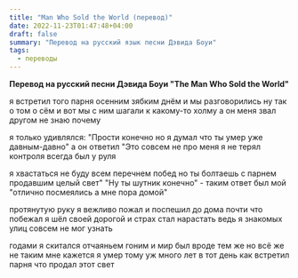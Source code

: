 ```yaml
---
title: "Man Who Sold the World (перевод)"
date: 2022-11-23T01:47:48+04:00
draft: false
summary: "Перевод на русский язык песни Дэвида Боуи"
tags:
  - переводы
---
```


**Перевод на русский песни Дэвида Боуи "The Man Who Sold the World"**

я встретил того парня осенним зябким днём
и мы разговорились ну так о том о сём
и вот мы с ним шагали к какому-то холму
а он меня звал другом не знаю почему

я только удивлялся: "Прости конечно но
я думал что ты умер уже давным-давно"
а он ответил "Это совсем не про меня
я не терял контроля всегда был у руля

я хвастаться не буду всем перечнем побед
но ты болтаешь с парнем продавшим целый свет"
"Ну ты шутник конечно" - таким ответ был мой
"отлично посмеялись а мне пора домой"

протянутую руку я вежливо пожал
и поспешил до дома почти что побежал
я шёл своей дорогой и страх стал нарастать
ведь я знакомых улиц совсем не мог узнать

годами я скитался отчаяньем гоним 
и мир был вроде тем же но всё же не таким
мне кажется я умер тому уж много лет
в тот день как встретил парня что продал этот свет